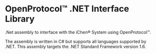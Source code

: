 # OpenProtocol&trade; .NET Interface Library

.Net assembly to interface with the iChen&reg; System using OpenProtocol&trade;.

The assembly is written in C# but supports all languages supported by .NET.
This assembly targets the .NET Standard Framework version 1.6.
